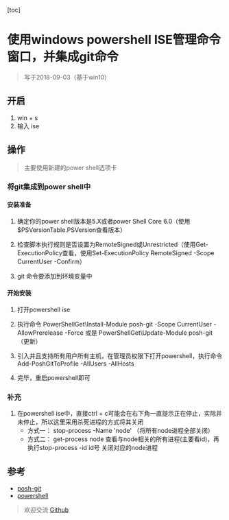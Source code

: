 [toc]
# 使用windows powershell ISE管理命令窗口，并集成git命令
> 写于2018-09-03（基于win10）
## 开启 
1. win + s
2. 输入 ise

## 操作
> 主要使用新建的power shell选项卡

### 将git集成到power shell中

#### 安装准备
1. 确定你的power shell版本是5.X或者power Shell Core 6.0（使用$PSVersionTable.PSVersion查看版本）

2. 检查脚本执行规则是否设置为RemoteSigned或Unrestricted（使用Get-ExecutionPolicy查看，使用Set-ExecutionPolicy RemoteSigned -Scope CurrentUser -Confirm）

3. git 命令要添加到环境变量中

#### 开始安装
1. 打开powershell ise

2. 执行命令 PowerShellGet\Install-Module posh-git -Scope CurrentUser -AllowPrerelease -Force 或是 PowerShellGet\Update-Module posh-git（更新）

3. 引入并且支持所有用户所有主机，在管理员权限下打开powershell，执行命令 Add-PoshGitToProfile -AllUsers -AllHosts

4. 完毕，重启powershell即可

### 补充
1. 在powershell ise中，直接ctrl + c可能会在右下角一直提示正在停止，实际并未停止，所以这里采用杀死进程的方式将其关闭
    - 方式一： stop-process -Name 'node' （将所有node进程全部关闭）
    - 方式二： get-process node 查看与node相关的所有进程(主要看id)，再执行stop-process -id id号 关闭对应的node进程

## 参考
- [posh-git](https://github.com/dahlbyk/posh-git)
- [powershell](https://docs.microsoft.com/en-us/powershell/scripting/powershell-scripting?view=powershell-6)

> 欢迎交流 [Github](https://github.com/WarrenHewitt/blog/issues)
